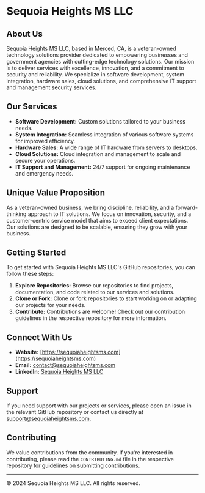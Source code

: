 # Sequoia Heights MS LLC

## About Us

Sequoia Heights MS LLC, based in Merced, CA, is a veteran-owned technology solutions provider dedicated to empowering businesses and government agencies with cutting-edge technology solutions. Our mission is to deliver services with excellence, innovation, and a commitment to security and reliability. We specialize in software development, system integration, hardware sales, cloud solutions, and comprehensive IT support and management security services.

## Our Services

- **Software Development:** Custom solutions tailored to your business needs.
- **System Integration:** Seamless integration of various software systems for improved efficiency.
- **Hardware Sales:** A wide range of IT hardware from servers to desktops.
- **Cloud Solutions:** Cloud integration and management to scale and secure your operations.
- **IT Support and Management:** 24/7 support for ongoing maintenance and emergency needs.

## Unique Value Proposition

As a veteran-owned business, we bring discipline, reliability, and a forward-thinking approach to IT solutions. We focus on innovation, security, and a customer-centric service model that aims to exceed client expectations. Our solutions are designed to be scalable, ensuring they grow with your business.

## Getting Started

To get started with Sequoia Heights MS LLC's GitHub repositories, you can follow these steps:

1. **Explore Repositories:** Browse our repositories to find projects, documentation, and code related to our services and solutions.
2. **Clone or Fork:** Clone or fork repositories to start working on or adapting our projects for your needs.
3. **Contribute:** Contributions are welcome! Check out our contribution guidelines in the respective repository for more information.

## Connect With Us

- **Website:** [https://sequoiaheightsms.com](https://sequoiaheightsms.com)
- **Email:** [contact@sequoiaheightsms.com](mailto:contact@sequoiaheightsms.com)
- **LinkedIn:** [Sequoia Heights MS LLC](https://www.linkedin.com/company/sequoiaheightsms)

## Support

If you need support with our projects or services, please open an issue in the relevant GitHub repository or contact us directly at [support@sequoiaheightsms.com](mailto:support@sequoiaheightsms.com).

## Contributing

We value contributions from the community. If you're interested in contributing, please read the `CONTRIBUTING.md` file in the respective repository for guidelines on submitting contributions.

---

© 2024 Sequoia Heights MS LLC. All rights reserved.
